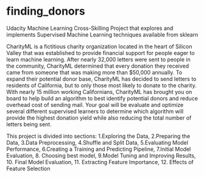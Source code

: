 # finding_donors
Udacity Machine Learning Cross-Skilling Project that explores and implements Supervised Machine Learning techniques available from sklearn

CharityML is a fictitious charity organization located in the heart of Silicon Valley that was established to provide financial support for people eager to learn machine learning. After nearly 32,000 letters were sent to people in the community, CharityML determined that every donation they received came from someone that was making more than $50,000 annually. To expand their potential donor base, CharityML has decided to send letters to residents of California, but to only those most likely to donate to the charity. With nearly 15 million working Californians, CharityML has brought you on board to help build an algorithm to best identify potential donors and reduce overhead cost of sending mail. Your goal will be evaluate and optimize several different supervised learners to determine which algorithm will provide the highest donation yield while also reducing the total number of letters being sent.

This project is divided into  sections: 1.Exploring the Data, 2.Preparing the Data, 3.Data Preprocessing, 4.Shuffle and Split Data, 5.Evaluating Model Performance, 6.Creating a Training and Predicting Pipeline, 7.Initial Model Evaluation, 8. Choosing best model, 9.Model Tuning and Improving Results, 10. Final Model Evaluation, 11. Extracting Feature Importance, 12. Effects of Feature Selection
